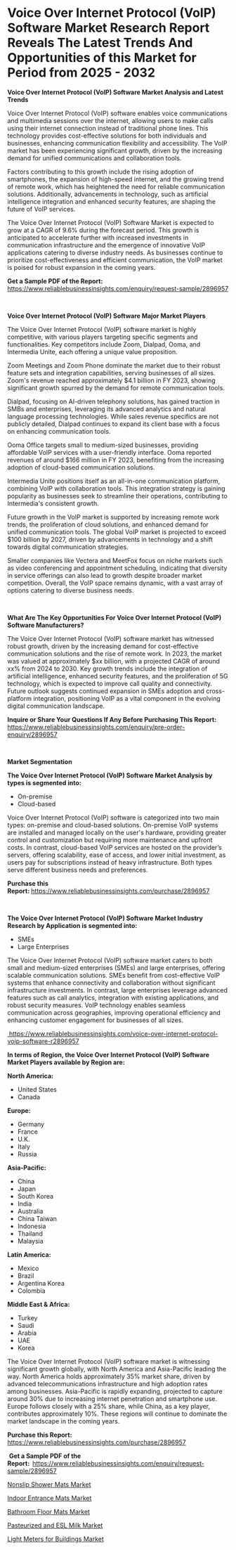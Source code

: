 <p><h1>Voice Over Internet Protocol (VoIP) Software Market Research Report Reveals The Latest Trends And Opportunities of this Market for Period from 2025 - 2032</h1></p><p><strong>Voice Over Internet Protocol (VoIP) Software Market Analysis and Latest Trends</strong></p>
<p><p>Voice Over Internet Protocol (VoIP) software enables voice communications and multimedia sessions over the internet, allowing users to make calls using their internet connection instead of traditional phone lines. This technology provides cost-effective solutions for both individuals and businesses, enhancing communication flexibility and accessibility. The VoIP market has been experiencing significant growth, driven by the increasing demand for unified communications and collaboration tools. </p><p>Factors contributing to this growth include the rising adoption of smartphones, the expansion of high-speed internet, and the growing trend of remote work, which has heightened the need for reliable communication solutions. Additionally, advancements in technology, such as artificial intelligence integration and enhanced security features, are shaping the future of VoIP services.</p><p>The Voice Over Internet Protocol (VoIP) Software Market is expected to grow at a CAGR of 9.6% during the forecast period. This growth is anticipated to accelerate further with increased investments in communication infrastructure and the emergence of innovative VoIP applications catering to diverse industry needs. As businesses continue to prioritize cost-effectiveness and efficient communication, the VoIP market is poised for robust expansion in the coming years.</p></p>
<p><strong>Get a Sample PDF of the Report:&nbsp;</strong> <a href="https://www.reliablebusinessinsights.com/enquiry/request-sample/2896957?utm_campaign=75&utm_medium=2&utm_source=Github&utm_content=ia&utm_term=15032025&utm_id=voice-over-internet-protocol-voip-software">https://www.reliablebusinessinsights.com/enquiry/request-sample/2896957</a></p>
<p>&nbsp;</p>
<p><strong>Voice Over Internet Protocol (VoIP) Software Major Market Players</strong></p>
<p><p>The Voice Over Internet Protocol (VoIP) software market is highly competitive, with various players targeting specific segments and functionalities. Key competitors include Zoom, Dialpad, Ooma, and Intermedia Unite, each offering a unique value proposition. </p><p>Zoom Meetings and Zoom Phone dominate the market due to their robust feature sets and integration capabilities, serving businesses of all sizes. Zoom's revenue reached approximately $4.1 billion in FY 2023, showing significant growth spurred by the demand for remote communication tools.</p><p>Dialpad, focusing on AI-driven telephony solutions, has gained traction in SMBs and enterprises, leveraging its advanced analytics and natural language processing technologies. While sales revenue specifics are not publicly detailed, Dialpad continues to expand its client base with a focus on enhancing communication tools.</p><p>Ooma Office targets small to medium-sized businesses, providing affordable VoIP services with a user-friendly interface. Ooma reported revenues of around $166 million in FY 2023, benefiting from the increasing adoption of cloud-based communication solutions.</p><p>Intermedia Unite positions itself as an all-in-one communication platform, combining VoIP with collaboration tools. This integration strategy is gaining popularity as businesses seek to streamline their operations, contributing to Intermedia's consistent growth.</p><p>Future growth in the VoIP market is supported by increasing remote work trends, the proliferation of cloud solutions, and enhanced demand for unified communication tools. The global VoIP market is projected to exceed $100 billion by 2027, driven by advancements in technology and a shift towards digital communication strategies.</p><p>Smaller companies like Vectera and MeetFox focus on niche markets such as video conferencing and appointment scheduling, indicating that diversity in service offerings can also lead to growth despite broader market competition. Overall, the VoIP space remains dynamic, with a vast array of options catering to diverse business needs.</p></p>
<p>&nbsp;</p>
<p><strong>What Are The Key Opportunities For Voice Over Internet Protocol (VoIP) Software Manufacturers?</strong></p>
<p><p>The Voice Over Internet Protocol (VoIP) software market has witnessed robust growth, driven by the increasing demand for cost-effective communication solutions and the rise of remote work. In 2023, the market was valued at approximately $xx billion, with a projected CAGR of around xx% from 2024 to 2030. Key growth trends include the integration of artificial intelligence, enhanced security features, and the proliferation of 5G technology, which is expected to improve call quality and connectivity. Future outlook suggests continued expansion in SMEs adoption and cross-platform integration, positioning VoIP as a vital component in the evolving digital communication landscape.</p></p>
<p><strong>Inquire or Share Your Questions If Any Before Purchasing This Report:</strong> <a href="https://www.reliablebusinessinsights.com/enquiry/pre-order-enquiry/2896957?utm_campaign=75&utm_medium=2&utm_source=Github&utm_content=ia&utm_term=15032025&utm_id=voice-over-internet-protocol-voip-software">https://www.reliablebusinessinsights.com/enquiry/pre-order-enquiry/2896957</a></p>
<p>&nbsp;</p>
<p><strong>Market Segmentation</strong></p>
<p><strong>The Voice Over Internet Protocol (VoIP) Software Market Analysis by types is segmented into:</strong></p>
<p><ul><li>On-premise</li><li>Cloud-based</li></ul></p>
<p><p>Voice Over Internet Protocol (VoIP) software is categorized into two main types: on-premise and cloud-based solutions. On-premise VoIP systems are installed and managed locally on the user's hardware, providing greater control and customization but requiring more maintenance and upfront costs. In contrast, cloud-based VoIP services are hosted on the provider’s servers, offering scalability, ease of access, and lower initial investment, as users pay for subscriptions instead of heavy infrastructure. Both types serve different business needs and preferences.</p></p>
<p><strong>Purchase this Report:&nbsp;</strong><a href="https://www.reliablebusinessinsights.com/purchase/2896957?utm_campaign=75&utm_medium=2&utm_source=Github&utm_content=ia&utm_term=15032025&utm_id=voice-over-internet-protocol-voip-software">https://www.reliablebusinessinsights.com/purchase/2896957</a></p>
<p>&nbsp;</p>
<p><strong>The Voice Over Internet Protocol (VoIP) Software Market Industry Research by Application is segmented into:</strong></p>
<p><ul><li>SMEs</li><li>Large Enterprises</li></ul></p>
<p><p>The Voice Over Internet Protocol (VoIP) software market caters to both small and medium-sized enterprises (SMEs) and large enterprises, offering scalable communication solutions. SMEs benefit from cost-effective VoIP systems that enhance connectivity and collaboration without significant infrastructure investments. In contrast, large enterprises leverage advanced features such as call analytics, integration with existing applications, and robust security measures. VoIP technology enables seamless communication across geographies, improving operational efficiency and enhancing customer engagement for businesses of all sizes.</p></p>
<p><a href="https://www.reliablebusinessinsights.com/voice-over-internet-protocol-voip-software-r2896957?utm_campaign=75&utm_medium=2&utm_source=Github&utm_content=ia&utm_term=15032025&utm_id=voice-over-internet-protocol-voip-software">&nbsp;https://www.reliablebusinessinsights.com/voice-over-internet-protocol-voip-software-r2896957</a></p>
<p><strong>In terms of Region, the Voice Over Internet Protocol (VoIP) Software Market Players available by Region are:</strong></p>
<p>
    <p> <strong> North America: </strong>
        <ul>
            <li>United States</li>
            <li>Canada</li>
        </ul>
        </p> 
    <p> <strong> Europe: </strong>
        <ul>
            <li>Germany</li>
            <li>France</li>
            <li>U.K.</li>
            <li>Italy</li>
            <li>Russia</li>
        </ul>
        </p> 
    <p> <strong> Asia-Pacific: </strong>
        <ul>
            <li>China</li>
            <li>Japan</li>
            <li>South Korea</li>
            <li>India</li>
            <li>Australia</li>
            <li>China Taiwan</li>
            <li>Indonesia</li>
            <li>Thailand</li>
            <li>Malaysia</li>
        </ul>
        </p> 
    <p> <strong> Latin America: </strong>
        <ul>
            <li>Mexico</li>
            <li>Brazil</li>
            <li>Argentina Korea</li>
            <li>Colombia</li>
        </ul>
        </p> 
    <p> <strong> Middle East & Africa: </strong>
        <ul>
            <li>Turkey</li>
            <li>Saudi</li>
            <li>Arabia</li>
            <li>UAE</li>
            <li>Korea</li>
        </ul>
    </p>
    </p>
<p><p>The Voice Over Internet Protocol (VoIP) software market is witnessing significant growth globally, with North America and Asia-Pacific leading the way. North America holds approximately 35% market share, driven by advanced telecommunications infrastructure and high adoption rates among businesses. Asia-Pacific is rapidly expanding, projected to capture around 30% due to increasing internet penetration and smartphone use. Europe follows closely with a 25% share, while China, as a key player, contributes approximately 10%. These regions will continue to dominate the market landscape in the coming years.</p></p>
<p><strong>Purchase this Report: </strong><a href="https://www.reliablebusinessinsights.com/purchase/2896957?utm_campaign=75&utm_medium=2&utm_source=Github&utm_content=ia&utm_term=15032025&utm_id=voice-over-internet-protocol-voip-software">https://www.reliablebusinessinsights.com/purchase/2896957</a></p>
<p>&nbsp;<strong>Get a Sample PDF of the Report:&nbsp;&nbsp;</strong><a href="https://www.reliablebusinessinsights.com/enquiry/request-sample/2896957?utm_campaign=75&utm_medium=2&utm_source=Github&utm_content=ia&utm_term=15032025&utm_id=voice-over-internet-protocol-voip-software">https://www.reliablebusinessinsights.com/enquiry/request-sample/2896957</a></p>
<p><strong></strong></p>
<p><p><a href="https://github.com/dusektwinec3/Market-Research-Report-List-1/blob/main/nonslip-shower-mats-market.md?utm_campaign=75&utm_medium=2&utm_source=Github&utm_content=ia&utm_term=15032025&utm_id=voice-over-internet-protocol-voip-software">Nonslip Shower Mats Market</a></p><p><a href="https://github.com/luhleickov/Market-Research-Report-List-1/blob/main/indoor-entrance-mats-market.md?utm_campaign=75&utm_medium=2&utm_source=Github&utm_content=ia&utm_term=15032025&utm_id=voice-over-internet-protocol-voip-software">Indoor Entrance Mats Market</a></p><p><a href="https://github.com/elceryaneik/Market-Research-Report-List-1/blob/main/bathroom-floor-mats-market.md?utm_campaign=75&utm_medium=2&utm_source=Github&utm_content=ia&utm_term=15032025&utm_id=voice-over-internet-protocol-voip-software">Bathroom Floor Mats Market</a></p><p><a href="https://github.com/sukeldrage0g/Market-Research-Report-List-1/blob/main/pasteurized-and-esl-milk-market.md?utm_campaign=75&utm_medium=2&utm_source=Github&utm_content=ia&utm_term=15032025&utm_id=voice-over-internet-protocol-voip-software">Pasteurized and ESL Milk Market</a></p><p><a href="https://github.com/nwogudimouix/Market-Research-Report-List-1/blob/main/light-meters-for-buildings-market.md?utm_campaign=75&utm_medium=2&utm_source=Github&utm_content=ia&utm_term=15032025&utm_id=voice-over-internet-protocol-voip-software">Light Meters for Buildings Market</a></p></p>